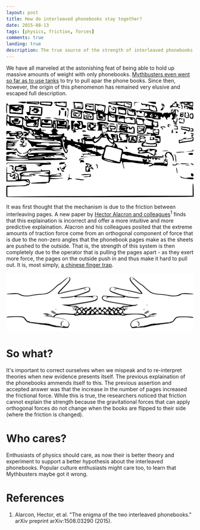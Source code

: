 ```yaml
---
layout: post
title: How do interleaved phonebooks stay together?
date: 2015-08-13
tags: [physics, friction, forces]
comments: true
landing: true
description: The true source of the strength of interleaved phonebooks is discovered to be the same as Chinese finger traps.
---
```


We have all marveled at the astonishing feat of being able to hold up massive amounts of weight with only phonebooks. [Mythbusters even went so far as to use tanks](https://www.youtube.com/watch?v=hOt-D_ee-JE) to try to pull apar the phone books. Since then, however, the origin of this phenomenon has remained very elusive and escaped full description.

![Mythbusters had to use tanks to pull apart these books](/assets/images/pulling-book.svg)


It was first thought that the mechanism is due to the friction between interleaving pages. A new paper by [Hector Alacron and colleagues](http://arxiv.org/abs/1508.03290)<sup>1</sup> finds that this explaination is incorrect and offer a more intuitive and more predictive explaination. Alacron and his colleagues posited that the extreme amounts of traction force come from an orthogonal component of force that is due to the non-zero angles that the phonebook pages make as the sheets are pushed to the outside. That is, the strength of this system is then completely due to the operator that is pulling the pages apart - as they exert more force, the pages on the outside push in and thus make it hard to pull out. It is, most simply, [a chinese finger trap](https://en.wikipedia.org/wiki/Chinese_finger_trap).

![Chinese finger trap](/assets/images/finger_trap.svg)

# So what?

It's important to correct ourselves when we mispeak and to re-interpret theories when new evidence presents itself. The previous explaination of the phonebooks ammends itself to this. The previous assertion and accepted answer was that the increase in the number of pages increased the frictional force. While this is true, the researchers noticed that friction cannot explain the strength because the gravitational forces that can apply orthogonal forces do not change when the books are flipped to their side (where the friction is changed).

# Who cares?

Enthusiasts of physics should care, as now their is better theory and experiment to support a better hypothesis about the interleaved phonebooks. Popular culture enthusiasts might care too, to learn that Mythbusters maybe got it wrong.

# References

1. Alarcon, Hector, et al. "The enigma of the two interleaved phonebooks." arXiv preprint arXiv:1508.03290 (2015).

